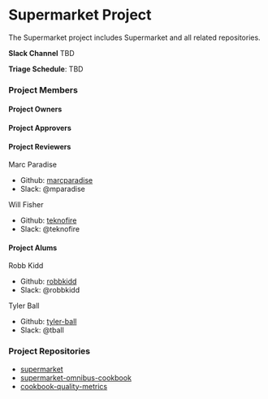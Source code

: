 # Supermarket Project

The Supermarket project includes Supermarket and all related repositories.

**Slack Channel** TBD

**Triage Schedule**: TBD

### Project Members

#### Project Owners

#### Project Approvers

#### Project Reviewers

Marc Paradise
  - Github: [marcparadise](https://github.com/marcparadise)
  - Slack: @mparadise

Will Fisher
  - Github: [teknofire](https://github.com/teknofire)
  - Slack: @teknofire

#### Project Alums

Robb Kidd
  - Github: [robbkidd](https://github.com/robbkidd)
  - Slack: @robbkidd

Tyler Ball
  - Github: [tyler-ball](https://github.com/tyler-ball)
  - Slack: @tball
 
### Project Repositories

- [supermarket](https://github.com/chef/supermarket)
- [supermarket-omnibus-cookbook](https://github.com/chef-cookbooks/supermarket-omnibus-cookbook)
- [cookbook-quality-metrics](https://github.com/chef-cookbooks/cookbook-quality-metrics)
